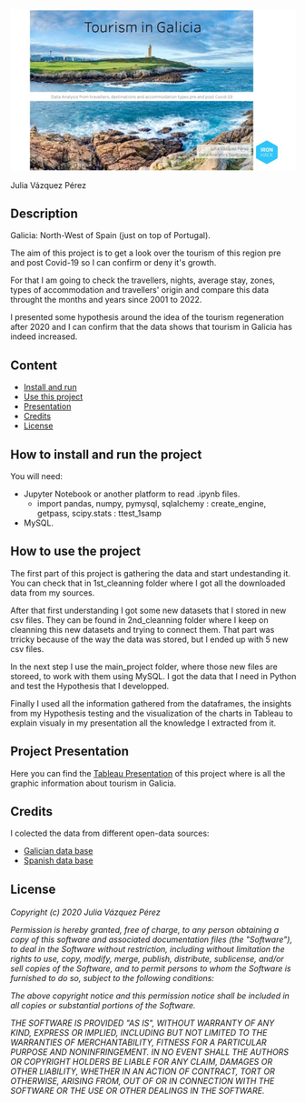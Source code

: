 <img src="readme/img_1.jpg"/>

Julia Vázquez Pérez

## Description
Galicia: North-West of Spain (just on top of Portugal).

The aim of this project is to get a look over the tourism of this region pre and post Covid-19 so I can confirm or deny it's growth.

For that I am going to check the travellers, nights, average stay, zones, types of accommodation and travellers' origin and compare this data throught the months and years since 2001 to 2022.

I presented some hypothesis around the idea of the tourism regeneration after 2020 and I can confirm that the data shows that tourism in Galicia has indeed increased.


## Content

* [Install and run](#install)
* [Use this project](#use)
* [Presentation](#presentation)
* [Credits](#credits)
* [License](#license)

<h2><a id='install'>How to install and run the project</a></h2>
You will need:

* Jupyter Notebook or another platform to read .ipynb files.
    * import pandas, numpy, pymysql, sqlalchemy : create_engine, getpass, scipy.stats : ttest_1samp
* MySQL.


<h2><a id='use'>How to use the project</a></h2>
<p>The first part of this project is gathering the data and start undestanding it. You can check that in 1st_cleanning folder where I got all the downloaded data from my sources.</p>
<p>After that first understanding I got some new datasets that I stored in new csv files. They can be found in 2nd_cleanning folder where I keep on cleanning this new datasets and trying to connect them. That part was trricky because of the way the data was stored, but I ended up with 5 new csv files.</p>
<p>In the next step I use the main_project folder, where those new files are storeed, to work with them using MySQL. I got the data that I need in Python and test the Hypothesis that I developped.</p>
<p>Finally I used all the information gathered from the dataframes, the insights from my Hypothesis testing and the visualization of the charts in Tableau to explain visualy in my presentation all the knowledge I extracted from it.</p>

<h2><a id='presentation'>Project Presentation</a></h2>
Here you can find the <a href='https://public.tableau.com/app/profile/julia.v.zquez/viz/Mid-BootcampProject_16654964405130/ProjectPresentation'>Tableau Presentation</a> of this project where is all the graphic information about tourism in Galicia.


<h2><a id='credits'>Credits</a></h2>
I colected the data from different open-data sources:

* <a href='https://abertos.xunta.gal/portada'>Galician data base</a>
* <a href='https://datos.gob.es/es/catalogo'>Spanish data base</a>


<h2><a id='license'>License</a></h2>
<h6>Copyright (c) 2020  Julia Vázquez Pérez

Permission is hereby granted, free of charge, to any person obtaining a copy
of this software and associated documentation files (the "Software"), to deal
in the Software without restriction, including without limitation the rights
to use, copy, modify, merge, publish, distribute, sublicense, and/or sell
copies of the Software, and to permit persons to whom the Software is
furnished to do so, subject to the following conditions:

The above copyright notice and this permission notice shall be included in all
copies or substantial portions of the Software.

THE SOFTWARE IS PROVIDED "AS IS", WITHOUT WARRANTY OF ANY KIND, EXPRESS OR
IMPLIED, INCLUDING BUT NOT LIMITED TO THE WARRANTIES OF MERCHANTABILITY,
FITNESS FOR A PARTICULAR PURPOSE AND NONINFRINGEMENT. IN NO EVENT SHALL THE
AUTHORS OR COPYRIGHT HOLDERS BE LIABLE FOR ANY CLAIM, DAMAGES OR OTHER
LIABILITY, WHETHER IN AN ACTION OF CONTRACT, TORT OR OTHERWISE, ARISING FROM,
OUT OF OR IN CONNECTION WITH THE SOFTWARE OR THE USE OR OTHER DEALINGS IN THE
SOFTWARE.
</h6>

